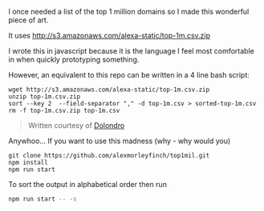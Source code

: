 I once needed a list of the top 1 million domains so I made this wonderful piece of art.

It uses http://s3.amazonaws.com/alexa-static/top-1m.csv.zip

I wrote this in javascript because it is the language I feel most comfortable in when quickly prototyping something.

However, an equivalent to this repo can be written in a 4 line bash script:

```
wget http://s3.amazonaws.com/alexa-static/top-1m.csv.zip
unzip top-1m.csv.zip
sort --key 2  --field-separator "," -d top-1m.csv > sorted-top-1m.csv
rm -f top-1m.csv.zip top-1m.csv
```

> Written courtesy of <a href="https://github.com/Dolondro" target="_blank">Dolondro</a>

Anywhoo... If you want to use this madness (why - why would you)

```
git clone https://github.com/alexmorleyfinch/top1mil.git
npm install
npm run start
```

To sort the output in alphabetical order then run

```bash
npm run start -- -s
```
